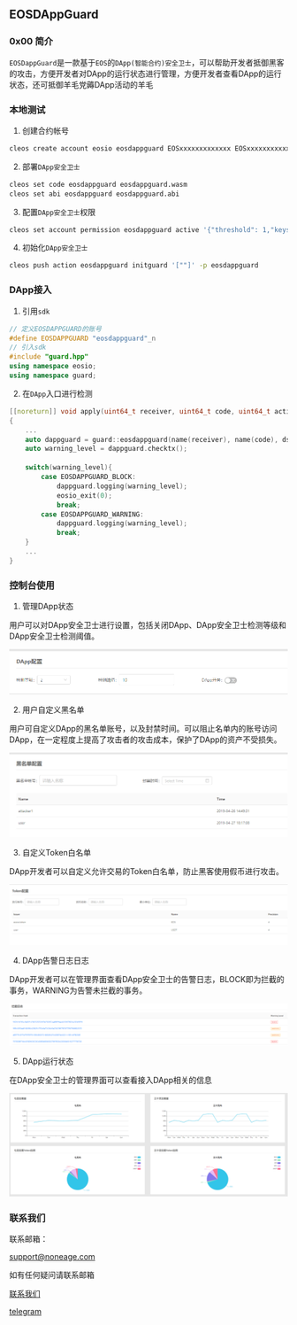 ## EOSDAppGuard ##



### 0x00 简介 ###

`EOSDappGuard`是一款基于`EOS`的`DApp(智能合约)安全卫士`，可以帮助开发者抵御黑客的攻击，方便开发者对DApp的运行状态进行管理，方便开发者查看DApp的运行状态，还可抵御羊毛党薅DApp活动的羊毛



### 本地测试 ###

1. 创建合约帐号

```bash
cleos create account eosio eosdappguard EOSxxxxxxxxxxxxx EOSxxxxxxxxxxxxx 
```

2. 部署`DApp安全卫士`

```bash
cleos set code eosdappguard eosdappguard.wasm
cleos set abi eosdappguard eosdappguard.abi
```

3. 配置`DApp安全卫士`权限

```bash
cleos set account permission eosdappguard active '{"threshold": 1,"keys": [{"key": "EOSxxxxxxxxxxxxx","weight": 1}],"accounts":[{"permission":{"actor":"eosdappguard","permission":"eosio.code"},"weight":1}]}' owner -p eosdappguard@owner
```

4. 初始化`DApp安全卫士`

```bash
cleos push action eosdappguard initguard '[""]' -p eosdappguard
```



### DApp接入 ###

1. 引用`sdk`

```c++
// 定义EOSDAPPGUARD的账号
#define EOSDAPPGUARD "eosdappguard"_n
// 引入sdk
#include "guard.hpp"
using namespace eosio;
using namespace guard;
```

2. 在`DApp`入口进行检测

```c++
[[noreturn]] void apply(uint64_t receiver, uint64_t code, uint64_t action)
{
    ...    
	auto dappguard = guard::eosdappguard(name(receiver), name(code), ds);
	auto warning_level = dappguard.checktx();

	switch(warning_level){
		case EOSDAPPGUARD_BLOCK:
			dappguard.logging(warning_level);
			eosio_exit(0);
			break;
		case EOSDAPPGUARD_WARNING:
			dappguard.logging(warning_level);
			break;
	}
    ...
}
```



### 控制台使用 ###

1. 管理DApp状态

用户可以对DApp安全卫士进行设置，包括关闭DApp、DApp安全卫士检测等级和DApp安全卫士检测阈值。

![](asset/setting.png)

2. 用户自定义黑名单

用户可自定义DApp的黑名单账号，以及封禁时间。可以阻止名单内的账号访问DApp，在一定程度上提高了攻击者的攻击成本，保护了DApp的资产不受损失。

![](asset/blacklist.png)

3. 自定义Token白名单

DApp开发者可以自定义允许交易的Token白名单，防止黑客使用假币进行攻击。

![](asset/token.png)

4. DApp告警日志日志

DApp开发者可以在管理界面查看DApp安全卫士的告警日志，BLOCK即为拦截的事务，WARNING为告警未拦截的事务。

![](asset/log.png)

5. DApp运行状态

在DApp安全卫士的管理界面可以查看接入DApp相关的信息

![](asset/status.png)



### 联系我们 ###

联系邮箱：

support@noneage.com

如有任何疑问请联系邮箱

[联系我们](mailto:support@noneage.com)

[telegram](t.me/eosdappguard)